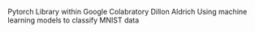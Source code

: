 Pytorch Library within Google Colabratory
Dillon Aldrich
Using machine learning models to classify MNIST data
